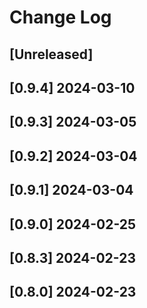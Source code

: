 <!-- markdownlint-disable MD013 MD024 -->

# Change Log

## [Unreleased]
## [0.9.4] 2024-03-10
## [0.9.3] 2024-03-05
## [0.9.2] 2024-03-04
## [0.9.1] 2024-03-04
## [0.9.0] 2024-02-25
## [0.8.3] 2024-02-23
## [0.8.0] 2024-02-23
